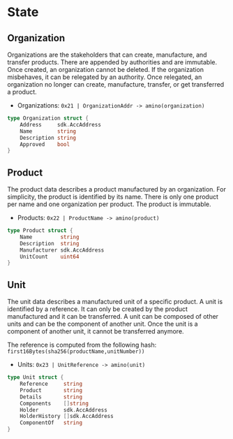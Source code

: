 <!--
order: 1
-->

# State

## Organization

Organizations are the stakeholders that can create, manufacture, and transfer products.
There are appended by authorities and are immutable. Once created, an organization cannot be deleted.
If the organization misbehaves, it can be relegated by an authority. Once relegated, an organization no longer can create, manufacture, transfer, or get transferred a product.

- Organizations: `0x21 | OrganizationAddr -> amino(organization)`

```go
type Organization struct {
	Address     sdk.AccAddress
	Name        string
	Description string
	Approved    bool
}
```

## Product

The product data describes a product manufactured by an organization.
For simplicity, the product is identified by its name. There is only one product per name and one organization per product.
The product is immutable.

- Products: `0x22 | ProductName -> amino(product)`

```go
type Product struct {
	Name         string
	Description  string
	Manufacturer sdk.AccAddress
	UnitCount    uint64
} 
```

## Unit

The unit data describes a manufactured unit of a specific product. A unit is identified by a reference. It can only be created by the product manufactured and it can be transferred.
A unit can be composed of other units and can be the component of another unit. Once the unit is a component of another unit, it cannot be transferred anymore.

The reference is computed from the following hash:
`first16Bytes(sha256(productName,unitNumber))`

- Units: `0x23 | UnitReference -> amino(unit)`

```go
type Unit struct {
	Reference     string
	Product       string
	Details       string
	Components    []string
	Holder        sdk.AccAddress
	HolderHistory []sdk.AccAddress
	ComponentOf   string
}
```